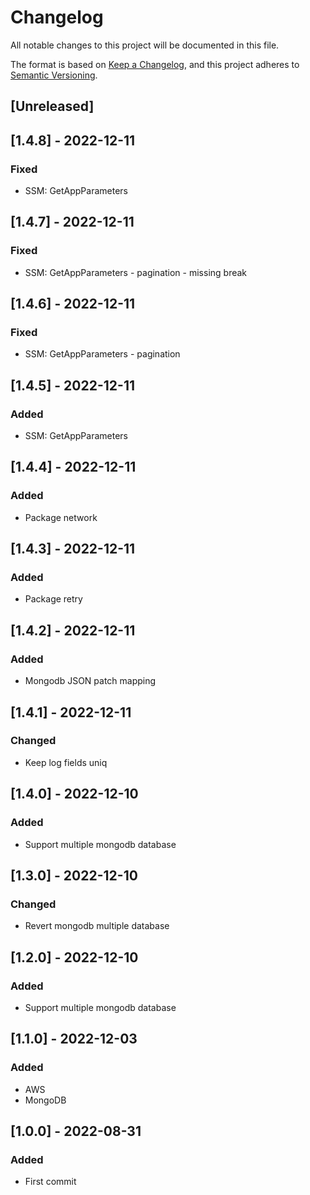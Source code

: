 # Changelog
All notable changes to this project will be documented in this file.

The format is based on [Keep a Changelog](https://keepachangelog.com/en/1.0.0/),
and this project adheres to [Semantic Versioning](https://semver.org/spec/v2.0.0.html).

## [Unreleased]

## [1.4.8] - 2022-12-11
### Fixed
- SSM: GetAppParameters

## [1.4.7] - 2022-12-11
### Fixed
- SSM: GetAppParameters - pagination - missing break

## [1.4.6] - 2022-12-11
### Fixed
- SSM: GetAppParameters - pagination

## [1.4.5] - 2022-12-11
### Added
- SSM: GetAppParameters

## [1.4.4] - 2022-12-11
### Added
- Package network

## [1.4.3] - 2022-12-11
### Added
- Package retry

## [1.4.2] - 2022-12-11
### Added
- Mongodb JSON patch mapping

## [1.4.1] - 2022-12-11
### Changed
- Keep log fields uniq

## [1.4.0] - 2022-12-10
### Added
- Support multiple mongodb database

## [1.3.0] - 2022-12-10
### Changed
- Revert mongodb multiple database

## [1.2.0] - 2022-12-10
### Added
- Support multiple mongodb database

## [1.1.0] - 2022-12-03
### Added
- AWS
- MongoDB

## [1.0.0] - 2022-08-31
### Added
- First commit